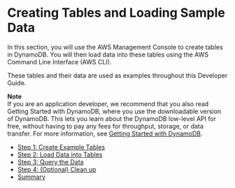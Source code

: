 # Creating Tables and Loading Sample Data<a name="SampleData"></a>

In this section, you will use the AWS Management Console to create tables in DynamoDB\. You will then load data into these tables using the AWS Command Line Interface \(AWS CLI\)\.

These tables and their data are used as examples throughout this Developer Guide\.

**Note**  
If you are an application developer, we recommend that you also read Getting Started with DynamoDB, where you use the downloadable version of DynamoDB\. This lets you learn about the DynamoDB low\-level API for free, without having to pay any fees for throughput, storage, or data transfer\. For more information, see [Getting Started with DynamoDB](GettingStarted.md)\.


+ [Step 1: Create Example Tables](SampleData.CreateTables.md)
+ [Step 2: Load Data into Tables](SampleData.LoadData.md)
+ [Step 3: Query the Data](SampleData.Query.md)
+ [Step 4: \(Optional\) Clean up](SampleData.DeleteTables.md)
+ [Summary](Summary.md)